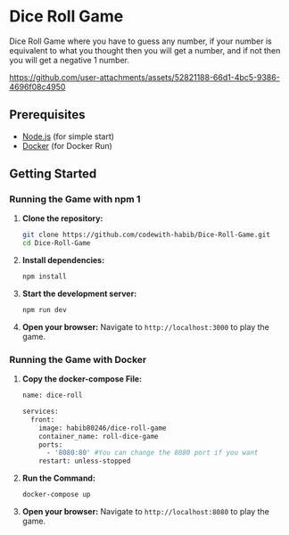 # Dice Roll Game
Dice Roll Game where you have to guess any number, if your number is equivalent to what you thought then you will get a number, and if not then you will get a negative 1 number. 

https://github.com/user-attachments/assets/52821188-66d1-4bc5-9386-4696f08c4950 


## Prerequisites

- [Node.js](https://nodejs.org/) (for simple start)
- [Docker](https://www.docker.com/) (for Docker Run)

## Getting Started

### Running the Game with npm 1

1. **Clone the repository:**
    ```sh
    git clone https://github.com/codewith-habib/Dice-Roll-Game.git
    cd Dice-Roll-Game
    ```

 2. **Install dependencies:**
    ```sh
    npm install
    ```   

3. **Start the development server:**
   ```sh
   npm run dev
   ```

4. **Open your browser:**
    Navigate to `http://localhost:3000` to play the game.


### Running the Game with Docker 

1. **Copy the docker-compose File:**
    ```sh
    name: dice-roll
    
    services:
      front:
        image: habib80246/dice-roll-game
        container_name: roll-dice-game
        ports:
          - '8080:80' #You can change the 8080 port if you want
        restart: unless-stopped
    
2. **Run the Command:**
     ```sh
    docker-compose up
    ```
     
2. **Open your browser:**
    Navigate to `http://localhost:8080` to play the game.
